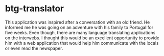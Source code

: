 # btg-translator
This application was inspired after a conversation with an old friend. He informed me he was going on an adventure with his family to Portugal for five weeks. Even though, there are many language translating applications on the interwebs. I thought this would be an excellent opportunity to provide him with a web application that would help him communicate with the locals or even read the newspaper. 

